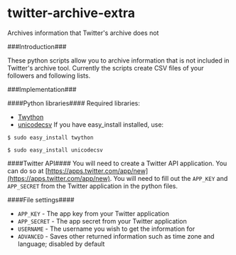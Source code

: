 twitter-archive-extra
=====================

Archives information that Twitter's archive does not

###Introduction###

These python scripts allow you to archive information that is not included in Twitter's archive tool.
Currently the scripts create CSV files of your followers and following lists.

###Implementation###

####Python libraries####
Required libraries:
* [Twython](https://github.com/ryanmcgrath/twython)
* [unicodecsv](https://github.com/jdunck/python-unicodecsv)
If you have easy_install installed, use:

```$ sudo easy_install twython```

```$ sudo easy_install unicodecsv```

####Twitter API####
You will need to create a Twitter API application.
You can do so at [https://apps.twitter.com/app/new](https://apps.twitter.com/app/new).
You will need to fill out the ```APP_KEY``` and ```APP_SECRET``` from the Twitter application in the python files.

####File settings####
+ ```APP_KEY``` - The app key from your Twitter application
+ ```APP_SECRET``` - The app secret from your Twitter application
+ ```USERNAME``` - The username you wish to get the information for
+ ```ADVANCED``` - Saves other returned information such as time zone and language; disabled by default
